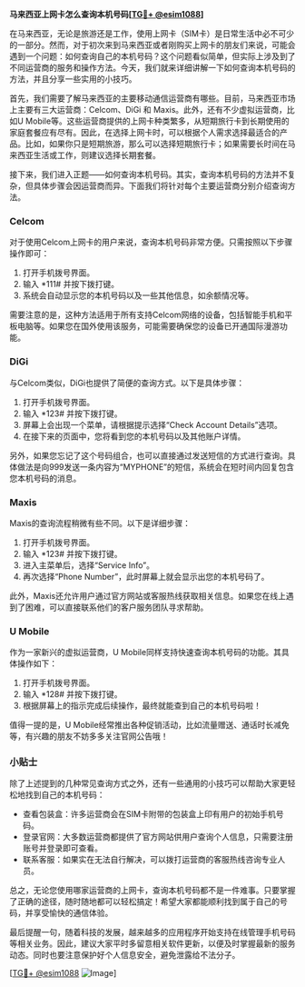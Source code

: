 **马来西亚上网卡怎么查询本机号码[[TG💪+ @esim1088](https://t.me/s/esim1088)]**

在马来西亚，无论是旅游还是工作，使用上网卡（SIM卡）是日常生活中必不可少的一部分。然而，对于初次来到马来西亚或者刚购买上网卡的朋友们来说，可能会遇到一个问题：如何查询自己的本机号码？这个问题看似简单，但实际上涉及到了不同运营商的服务和操作方法。今天，我们就来详细讲解一下如何查询本机号码的方法，并且分享一些实用的小技巧。

首先，我们需要了解马来西亚的主要移动通信运营商有哪些。目前，马来西亚市场上主要有三大运营商：Celcom、DiGi 和 Maxis。此外，还有不少虚拟运营商，比如U Mobile等。这些运营商提供的上网卡种类繁多，从短期旅行卡到长期使用的家庭套餐应有尽有。因此，在选择上网卡时，可以根据个人需求选择最适合的产品。比如，如果你只是短期旅游，那么可以选择短期旅行卡；如果需要长时间在马来西亚生活或工作，则建议选择长期套餐。

接下来，我们进入正题——如何查询本机号码。其实，查询本机号码的方法并不复杂，但具体步骤会因运营商而异。下面我们将针对每个主要运营商分别介绍查询方法。

### Celcom

对于使用Celcom上网卡的用户来说，查询本机号码非常方便。只需按照以下步骤操作即可：

1. 打开手机拨号界面。
2. 输入 *111# 并按下拨打键。
3. 系统会自动显示您的本机号码以及一些其他信息，如余额情况等。

需要注意的是，这种方法适用于所有支持Celcom网络的设备，包括智能手机和平板电脑等。如果您在国外使用该服务，可能需要确保您的设备已开通国际漫游功能。

### DiGi

与Celcom类似，DiGi也提供了简便的查询方式。以下是具体步骤：

1. 打开手机拨号界面。
2. 输入 *123# 并按下拨打键。
3. 屏幕上会出现一个菜单，请根据提示选择“Check Account Details”选项。
4. 在接下来的页面中，您将看到您的本机号码以及其他账户详情。

另外，如果您忘记了这个号码组合，也可以直接通过发送短信的方式进行查询。具体做法是向999发送一条内容为“MYPHONE”的短信，系统会在短时间内回复包含您本机号码的消息。

### Maxis

Maxis的查询流程稍微有些不同。以下是详细步骤：

1. 打开手机拨号界面。
2. 输入 *123# 并按下拨打键。
3. 进入主菜单后，选择“Service Info”。
4. 再次选择“Phone Number”，此时屏幕上就会显示出您的本机号码了。

此外，Maxis还允许用户通过官方网站或客服热线获取相关信息。如果您在线上遇到了困难，可以直接联系他们的客户服务团队寻求帮助。

### U Mobile

作为一家新兴的虚拟运营商，U Mobile同样支持快速查询本机号码的功能。其具体操作如下：

1. 打开手机拨号界面。
2. 输入 *128# 并按下拨打键。
3. 根据屏幕上的指示完成后续操作，最终就能查到自己的本机号码啦！

值得一提的是，U Mobile经常推出各种促销活动，比如流量赠送、通话时长减免等，有兴趣的朋友不妨多多关注官网公告哦！

### 小贴士

除了上述提到的几种常见查询方式之外，还有一些通用的小技巧可以帮助大家更轻松地找到自己的本机号码：

- 查看包装盒：许多运营商会在SIM卡附带的包装盒上印有用户的初始手机号码。
- 登录官网：大多数运营商都提供了官方网站供用户查询个人信息，只需要注册账号并登录即可查看。
- 联系客服：如果实在无法自行解决，可以拨打运营商的客服热线咨询专业人员。

总之，无论您使用哪家运营商的上网卡，查询本机号码都不是一件难事。只要掌握了正确的途径，随时随地都可以轻松搞定！希望大家都能顺利找到属于自己的号码，并享受愉快的通信体验。

最后提醒一句，随着科技的发展，越来越多的应用程序开始支持在线管理手机号码等相关业务。因此，建议大家平时多留意相关软件更新，以便及时掌握最新的服务动态。同时也要注意保护好个人信息安全，避免泄露给不法分子。

[[TG💪+ @esim1088](https://t.me/s/esim1088) ![Image](https://i.postimg.cc/4NQfJmqS/Snipaste-2025-05-13-00-14-12.png)]